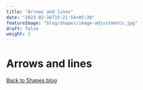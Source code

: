 ```yaml
---
title: "Arrows and lines"
date: "2023-02-16T15:21:54+05:30"
featureImage: "blog/shapes/image-adjustments.jpg"
draft: false
weight: 3
---
```


# Arrows and lines


[Back to Shapes blog](/blog/shapes)
